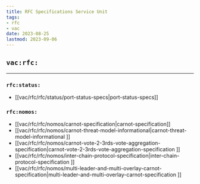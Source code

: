```yaml
---
title: RFC Specifications Service Unit
tags:
- rfc
- vac
date: 2023-08-25
lastmod: 2023-09-06
---
```


## `vac:rfc:`

---

### `rfc:status:`

* [[vac/rfc/rfc/status/port-status-specs|port-status-specs]]

### `rfc:nomos:`

* [[vac/rfc/rfc/nomos/carnot-specification|carnot-specification]]
* [[vac/rfc/rfc/nomos/carnot-threat-model-informational|carnot-threat-model-informational ]]
* [[vac/rfc/rfc/nomos/carnot-vote-2-3rds-vote-aggregation-specification|carnot-vote-2-3rds-vote-aggregation-specification ]]
* [[vac/rfc/rfc/nomos/inter-chain-protocol-specification|inter-chain-protocol-specification ]]
* [[vac/rfc/rfc/nomos/multi-leader-and-multi-overlay-carnot-specification|multi-leader-and-multi-overlay-carnot-specification ]]

